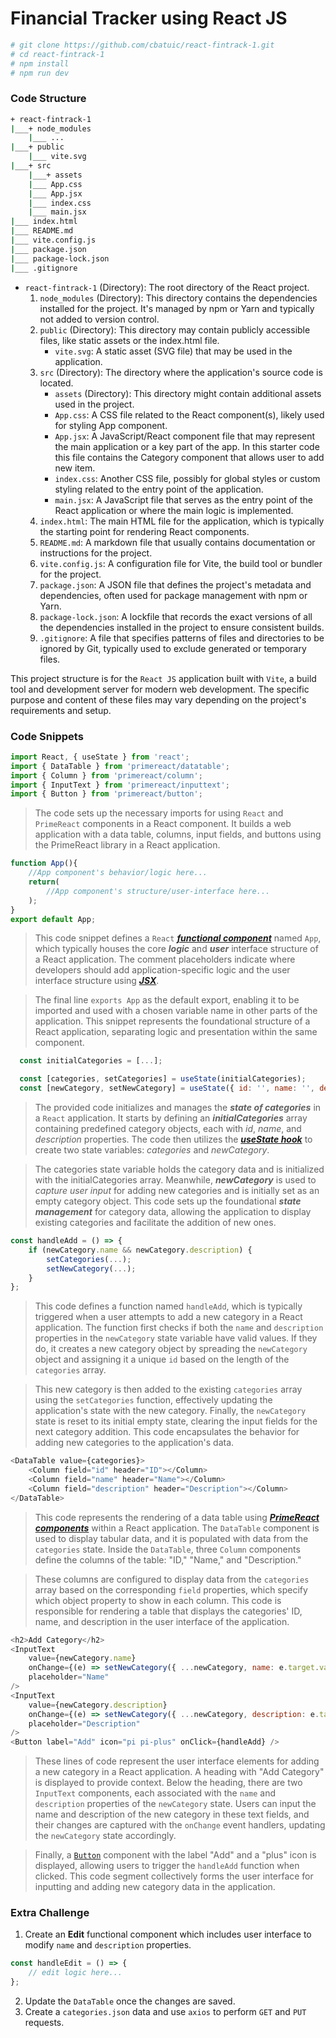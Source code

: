 # Financial Tracker using React JS

```bash
# git clone https://github.com/cbatuic/react-fintrack-1.git
# cd react-fintrack-1
# npm install
# npm run dev
```

### Code Structure
```bash
+ react-fintrack-1
|___+ node_modules
    |___ ...
|___+ public
    |___ vite.svg
|___+ src
    |___+ assets
    |___ App.css
    |___ App.jsx
    |___ index.css
    |___ main.jsx
|___ index.html
|___ README.md
|___ vite.config.js
|___ package.json
|___ package-lock.json
|___ .gitignore
```
* ```react-fintrack-1``` (Directory): The root directory of the React project.
    1. ```node_modules``` (Directory): This directory contains the dependencies installed for the project. It's managed by npm or Yarn and typically not added to version control.
    2. ```public``` (Directory): This directory may contain publicly accessible files, like static assets or the index.html file.
        * ```vite.svg```: A static asset (SVG file) that may be used in the application.
    3. ```src``` (Directory): The directory where the application's source code is located.
        * ```assets``` (Directory): This directory might contain additional assets used in the project.
        * ```App.css```: A CSS file related to the React component(s), likely used for styling App component.
        * ```App.jsx```: A JavaScript/React component file that may represent the main application or a key part of the app. In this starter code this file contains the Category component that allows user to add new item.
        * ```index.css```: Another CSS file, possibly for global styles or custom styling related to the entry point of the application.
        * ```main.jsx```: A JavaScript file that serves as the entry point of the React application or where the main logic is implemented.
    4. ```index.html```: The main HTML file for the application, which is typically the starting point for rendering React components.
    5. ```README.md```: A markdown file that usually contains documentation or instructions for the project.
    6. ```vite.config.js```: A configuration file for Vite, the build tool or bundler for the project.
    7. ```package.json```: A JSON file that defines the project's metadata and dependencies, often used for package management with npm or Yarn.
    8. ```package-lock.json```: A lockfile that records the exact versions of all the dependencies installed in the project to ensure consistent builds.
    9. ```.gitignore```: A file that specifies patterns of files and directories to be ignored by Git, typically used to exclude generated or temporary files.

This project structure is for the ```React JS``` application built with ```Vite```, a build tool and development server for modern web development. The specific purpose and content of these files may vary depending on the project's requirements and setup.

### Code Snippets

```js
import React, { useState } from 'react';
import { DataTable } from 'primereact/datatable';
import { Column } from 'primereact/column';
import { InputText } from 'primereact/inputtext';
import { Button } from 'primereact/button';
```
> The code sets up the necessary imports for using ```React``` and ```PrimeReact``` components in a React component. It builds a web application with a data table, columns, input fields, and buttons using the PrimeReact library in a React application. 

```js
function App(){
    //App component's behavior/logic here...
    return(
        //App component's structure/user-interface here...
    );
}
export default App;
```
> This code snippet defines a ```React``` [***functional component***](https://react.dev/learn/keeping-components-pure#purity-components-as-formulas) named ```App```, which typically houses the core ***logic*** and ***user*** interface structure of a React application. The comment placeholders indicate where developers should add application-specific logic and the user interface structure using [***JSX***](https://react.dev/learn/writing-markup-with-jsx). 

> The final line ```exports App``` as the default export, enabling it to be imported and used with a chosen variable name in other parts of the application. This snippet represents the foundational structure of a React application, separating logic and presentation within the same component.

```js
  const initialCategories = [...];

  const [categories, setCategories] = useState(initialCategories);
  const [newCategory, setNewCategory] = useState({ id: '', name: '', description: '' });

```
> The provided code initializes and manages the ***state of categories*** in a ```React``` application. It starts by defining an ***initialCategories*** array containing predefined category objects, each with *id*, *name*, and *description* properties. The code then utilizes the [***useState hook***](https://react.dev/reference/react#state-hooks) to create two state variables: *categories* and *newCategory*. 

> The categories state variable holds the category data and is initialized with the initialCategories array. Meanwhile, ***newCategory*** is used to *capture user input* for adding new categories and is initially set as an empty category object. This code sets up the foundational ***state management*** for category data, allowing the application to display existing categories and facilitate the addition of new ones.

```js
const handleAdd = () => {
    if (newCategory.name && newCategory.description) {
        setCategories(...);
        setNewCategory(...);
    }
};
```
> This code defines a function named `handleAdd`, which is typically triggered when a user attempts to add a new category in a React application. The function first checks if both the `name` and `description` properties in the `newCategory` state variable have valid values. If they do, it creates a new category object by spreading the `newCategory` object and assigning it a unique `id` based on the length of the `categories` array. 

> This new category is then added to the existing `categories` array using the `setCategories` function, effectively updating the application's state with the new category. Finally, the `newCategory` state is reset to its initial empty state, clearing the input fields for the next category addition. This code encapsulates the behavior for adding new categories to the application's data.

```js
<DataTable value={categories}>
    <Column field="id" header="ID"></Column>
    <Column field="name" header="Name"></Column>
    <Column field="description" header="Description"></Column>
</DataTable>
```
> This code represents the rendering of a data table using [***PrimeReact components***](https://primereact.org/datatable/) within a React application. The `DataTable` component is used to display tabular data, and it is populated with data from the `categories` state. Inside the `DataTable`, three `Column` components define the columns of the table: "ID," "Name," and "Description." 

> These columns are configured to display data from the `categories` array based on the corresponding `field` properties, which specify which object property to show in each column. This code is responsible for rendering a table that displays the categories' ID, name, and description in the user interface of the application.

```js
<h2>Add Category</h2>
<InputText
    value={newCategory.name}
    onChange={(e) => setNewCategory({ ...newCategory, name: e.target.value })}
    placeholder="Name"
/>
<InputText
    value={newCategory.description}
    onChange={(e) => setNewCategory({ ...newCategory, description: e.target.value })}
    placeholder="Description"
/>
<Button label="Add" icon="pi pi-plus" onClick={handleAdd} />
```
> These lines of code represent the user interface elements for adding a new category in a React application. A heading with "Add Category" is displayed to provide context. Below the heading, there are two `InputText` components, each associated with the `name` and `description` properties of the `newCategory` state. Users can input the name and description of the new category in these text fields, and their changes are captured with the `onChange` event handlers, updating the `newCategory` state accordingly. 

> Finally, a [`Button`](https://primereact.org/button/) component with the label "Add" and a "plus" icon is displayed, allowing users to trigger the `handleAdd` function when clicked. This code segment collectively forms the user interface for inputting and adding new category data in the application.

### Extra Challenge
1. Create an **Edit** functional component which includes user interface to modify ```name``` and ```description``` properties.

```js
const handleEdit = () => {
    // edit logic here...
};
```

2. Update the ```DataTable``` once the changes are saved.
3. Create a ```categories.json``` data and use ```axios``` to perform ```GET``` and ```PUT``` requests.